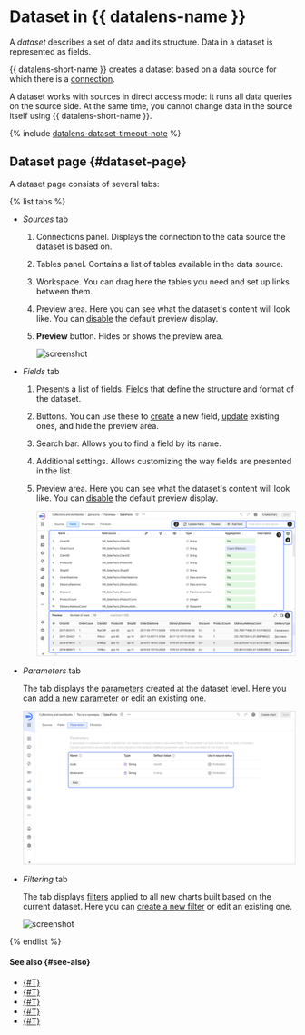 # Dataset in {{ datalens-name }}

A _dataset_ describes a set of data and its structure. Data in a dataset is represented as fields.

{{ datalens-short-name }} creates a dataset based on a data source for which there is a [connection](../concepts/connection.md).


A dataset works with sources in direct access mode: it runs all data queries on the source side. At the same time, you cannot change data in the source itself using {{ datalens-short-name }}.



{% include [datalens-dataset-timeout-note](../../_includes/datalens/datalens-dataset-timeout-note.md) %}

## Dataset page {#dataset-page}

A dataset page consists of several tabs:

{% list tabs %}

- _Sources_ tab

  1. Connections panel. Displays the connection to the data source the dataset is based on.
  1. Tables panel. Contains a list of tables available in the data source.
  1. Workspace. You can drag here the tables you need and set up links between them.
  1. Preview area. Here you can see what the dataset's content will look like. You can [disable](./settings.md#preview-default) the default preview display.
  1. **Preview** button. Hides or shows the preview area.

     ![screenshot](../../_assets/datalens/dataset/dataset-sources.png)

- _Fields_ tab

  1. Presents a list of fields. [Fields](./data-model.md#field) that define the structure and format of the dataset.
  1. Buttons. You can use these to [create](./create-dataset.md#create-fields) a new field, [update](./create-dataset.md#update-fields) existing ones, and hide the preview area.
  1. Search bar. Allows you to find a field by its name.
  1. Additional settings. Allows customizing the way fields are presented in the list.
  1. Preview area. Here you can see what the dataset's content will look like. You can [disable](./settings.md#preview-default) the default preview display.

     ![screenshot](../../_assets/datalens/dataset/dataset-fields.png)

- _Parameters_ tab

  The tab displays the [parameters](../concepts/parameters.md) created at the dataset level. Here you can [add a new parameter](../dataset/create-dataset.md#add-parameters) or edit an existing one.

  ![screenshot](../../_assets/datalens/dataset/dataset-parameters.png)

- _Filtering_ tab

  The tab displays [filters](./settings.md#default-filters) applied to all new charts built based on the current dataset. Here you can [create a new filter](../dataset/create-dataset.md#add-filters) or edit an existing one.

  ![screenshot](../../_assets/datalens/dataset/dataset-filters.png)

{% endlist %}

#### See also {#see-also}

* [{#T}](./create-dataset.md)
* [{#T}](./data-model.md)
* [{#T}](./data-types.md)
* [{#T}](./settings.md)
* [{#T}](../tutorials/data-from-ch-dataset-parametrization.md)